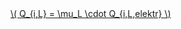 <a href="/eco2_guide_center/1.%20ECO2%20Logic%20Guide/Hee1_Equation_List.html" class="equation-link" target="_blank" rel="noopener noreferrer">
  \( Q_{i,L} = \mu_L \cdot Q_{i,L,elektr} \) 
</a>
